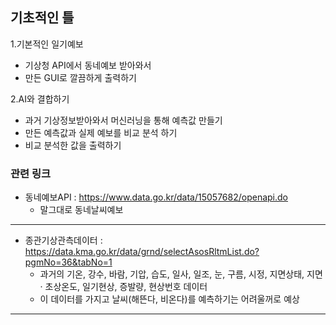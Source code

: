 ## 기초적인 틀

1.기본적인 일기예보
  * 기상청 API에서 동네예보 받아와서
  * 만든 GUI로 깔끔하게 출력하기

2.AI와 결합하기
  * 과거 기상정보받아와서 머신러닝을 통해 예측값 만들기
  * 만든 예측값과 실제 예보를 비교 분석 하기
  * 비교 분석한 값을 출력하기

### 관련 링크
* 동네예보API : https://www.data.go.kr/data/15057682/openapi.do
  * 말그대로 동네날씨예보
---
* 종관기상관측데이터 : https://data.kma.go.kr/data/grnd/selectAsosRltmList.do?pgmNo=36&tabNo=1
  * 과거의 기온, 강수, 바람, 기압, 습도, 일사, 일조, 눈, 구름, 시정, 지면상태, 지면 · 초상온도, 일기현상, 증발량, 현상번호 데이터 
  * 이 데이터를 가지고 날씨(해뜬다, 비온다)를 예측하기는 어려울꺼로 예상
---
